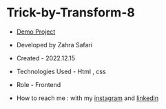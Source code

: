 # Trick-by-Transform-8

- [Demo Project](https://zahrasafari-web.github.io/Trick-by-Transform-8/)

- Developed by Zahra Safari

- Created - 2022.12.15

- Technologies Used - Html , css 

- Role - Frontend

- How to reach me : with my [instagram](https://www.instagram.com/zahrasafari_web_developer) and [linkedin](https://www.linkedin.com/in/zahra-safari1986)
